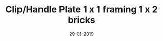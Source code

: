 ---
title: "Clip/Handle Plate 1 x 1 framing 1 x 2 bricks"
date: 29-01-2019

image: image.png
cad: model.ldr

source:
  url: "https://www.flickr.com/photos/bradslegoroom/4649076955"
  title: "SNOT Techniques 10"
  author: "鉄男"
  date: 13-05-2010

taxonomy:
  part: ["26047", "6019", "3069b", "3023", "3004" ]
  partcount: 14

  width: [8, plate]
  depth: [1, stud]
  height: [11, plate]

  function: ["stud_tilt"]
  stud_tilt_angle: [90, 180]
---